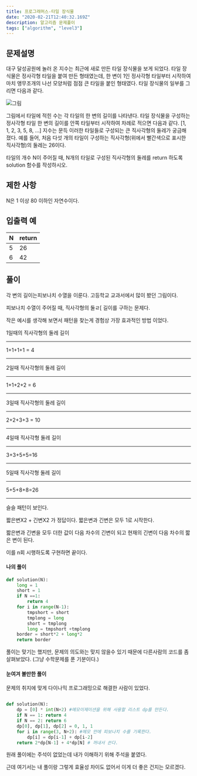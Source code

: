 ```yaml
---
title: 프로그래머스-타일 장식물
date: "2020-02-21T12:40:32.169Z"
description: 알고리즘 문제풀이
tags: ["algorithm", "level3"] 
---
```


## 문제설명
대구 달성공원에 놀러 온 지수는 최근에 새로 만든 타일 장식물을 보게 되었다. 타일 장식물은 정사각형 타일을 붙여 만든 형태였는데, 한 변이 1인 정사각형 타일부터 시작하여 마치 앵무조개의 나선 모양처럼 점점 큰 타일을 붙인 형태였다. 타일 장식물의 일부를 그리면 다음과 같다.

![그림](https://grepp-programmers.s3.amazonaws.com/files/production/3e31bedd54/fcc48066-e72f-45c8-af03-e4360b58b589.png)

그림에서 타일에 적힌 수는 각 타일의 한 변의 길이를 나타낸다. 타일 장식물을 구성하는 정사각형 타일 한 변의 길이를 안쪽 타일부터 시작하여 차례로 적으면 다음과 같다.
[1, 1, 2, 3, 5, 8, ...]
지수는 문득 이러한 타일들로 구성되는 큰 직사각형의 둘레가 궁금해졌다. 예를 들어, 처음 다섯 개의 타일이 구성하는 직사각형(위에서 빨간색으로 표시한 직사각형)의 둘레는 26이다.

타일의 개수 N이 주어질 때, N개의 타일로 구성된 직사각형의 둘레를 return 하도록 solution 함수를 작성하시오.

## 제한 사항
N은 1 이상 80 이하인 자연수이다.
## 입출력 예
|N|return|
|---|---|
|5|26|
|6|42|


## 풀이

각 변의 길이는피보나치 수열을 이룬다. 고등학교 교과서에서 많이 봤던 그림이다. 

피보나치 수열이 주어질 때, 직사각형의 둘ㄹ[ 길이를 구하는 문제다.

작은 예시를 생각해 보면서 패턴을 찾는게 경험상 가장 효과적인 방법 이었다. 

1일때의 직사각형의 둘레 길이

---
1+1+1+1 = 4

---

2일때 직사각형의 둘레 길이

---
1+1+2+2 = 6

---

3일때 직사각형의 둘레 길이

---
2+2+3+3 = 10

---

4일때 직사각형 둘레 길이

---
3+3+5+5=16

---


5일때 직사각형 둘레 길이

---
5+5+8+8=26

---

슬슬 패턴이 보인다.

짧은변X2 + 긴변X2 가 정답이다. 
짧은변과 긴변은 모두 1로 시작한다. 

짧은변과 긴변을 모두 더한 값이 다음 차수의 긴변이 되고 현재의 긴변이 다음 차수의 짧은 변이 된다. 

이를 n회 시행하도록 구현하면 끝이다. 

#### 나의 풀이

```python
def solution(N):
    long = 1
    short = 1
    if N ==1:
        return 4
    for i in range(N-1):
        tmpshort = short
        tmplong = long
        short = tmplong
        long = tmpshort +tmplong
    border = short*2 + long*2
    return border
```

풀이는 맞기는 했지만, 문제의 의도와는 맞지 않을수 있기 때문에 다른사람의 코드를 좀 살펴보았다. (그냥 수학문제를 푼 기분이다.)



#### 눈여겨 볼만한 풀이 

문제의 취지에 맞게 다이나믹 프로그래밍으로 해결한 사람이 있었다.

```python

def solution(N):
    dp = [0] * int(N+2) #메모이제이션을 위해 사용할 리스트 dp를 만든다. 
    if N == 1: return 4
    if N == 2: return 6
    dp[0], dp[1], dp[2] = 0, 1, 1
    for i in range(3, N+2): #메모 안에 피보나치 수를 기록한다.
        dp[i] = dp[i-1] + dp[i-2]
    return 2*dp[N-1] + 4*dp[N] # 꺼내서 쓴다.

```

원래 풀이에는 주석이 없었는데 내가 이해하기 위해 주석을 붙였다. 

근데 여기서는 내 풀이랑 그렇게 효율성 차이도 없어서 이게 더 좋은 건지는 모르겠다. 


